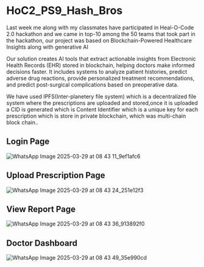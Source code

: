 # HoC2_PS9_Hash_Bros

Last week me along with my classmates have participated in Heal-O-Code 2.0 hackathon and we came in top-10 among the 50 teams that took part in the hackathon, our project was based on Blockchain-Powered Healthcare Insights along with generative AI


Our solution creates AI tools that extract actionable insights from Electronic Health Records (EHR) stored in blockchain, helping doctors make informed decisions faster. It includes systems to analyze patient histories, predict adverse drug reactions, provide personalized treatment recommendations, and predict post-surgical complications based on preoperative data.

We have used IPFS(Inter-planetery file system) which is a decentralized file system where the prescriptions are uploaded and stored,once it is uploaded a CID is generated which is Content Identifier which is a unique key for each prescription which is store in private blockchain, which was multi-chain block chain..

## Login Page
![WhatsApp Image 2025-03-29 at 08 43 11_9ef1afc6](https://github.com/user-attachments/assets/f8d992be-907c-4fe4-960e-7af901c4d1ea)

## Upload Prescription Page
![WhatsApp Image 2025-03-29 at 08 43 24_251e12f3](https://github.com/user-attachments/assets/cab64832-5992-48a0-b430-39d74aa33105)

## View Report Page
![WhatsApp Image 2025-03-29 at 08 43 36_913892f0](https://github.com/user-attachments/assets/c6e74bd0-f1e0-4a6e-a2ee-c8ca2263064b)

## Doctor Dashboard
![WhatsApp Image 2025-03-29 at 08 43 49_35e990cd](https://github.com/user-attachments/assets/3e098c7e-e6f7-4dff-b501-9478a76bad6b)




